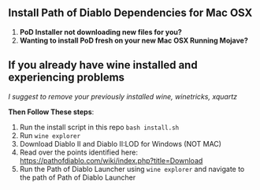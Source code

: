 ## Install Path of Diablo Dependencies for Mac OSX

1. **PoD Installer not downloading new files for you?**
2. **Wanting to install PoD fresh on your new Mac OSX Running Mojave?**

## If you already have wine installed and experiencing problems
*I suggest to remove your previously installed wine, winetricks, xquartz*

**Then Follow These steps**:
1. Run the install script in this repo `bash install.sh`
2. Run `wine explorer`
3. Download Diablo II and Diablo II:LOD for Windows (NOT MAC)
4. Read over the points identified here: https://pathofdiablo.com/wiki/index.php?title=Download
5. Run the Path of Diablo Launcher using `wine explorer` and navigate to the path of Path of Diablo Launcher